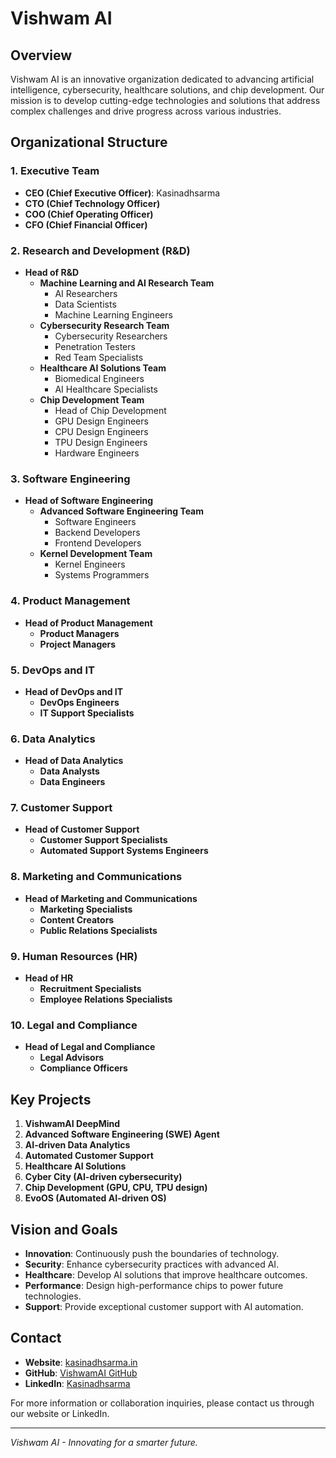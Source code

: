 # Vishwam AI

## Overview

Vishwam AI is an innovative organization dedicated to advancing artificial intelligence, cybersecurity, healthcare solutions, and chip development. Our mission is to develop cutting-edge technologies and solutions that address complex challenges and drive progress across various industries.

## Organizational Structure

### 1. Executive Team
- **CEO (Chief Executive Officer)**: Kasinadhsarma
- **CTO (Chief Technology Officer)**
- **COO (Chief Operating Officer)**
- **CFO (Chief Financial Officer)**

### 2. Research and Development (R&D)
- **Head of R&D**
  - **Machine Learning and AI Research Team**
    - AI Researchers
    - Data Scientists
    - Machine Learning Engineers
  - **Cybersecurity Research Team**
    - Cybersecurity Researchers
    - Penetration Testers
    - Red Team Specialists
  - **Healthcare AI Solutions Team**
    - Biomedical Engineers
    - AI Healthcare Specialists
  - **Chip Development Team**
    - Head of Chip Development
    - GPU Design Engineers
    - CPU Design Engineers
    - TPU Design Engineers
    - Hardware Engineers

### 3. Software Engineering
- **Head of Software Engineering**
  - **Advanced Software Engineering Team**
    - Software Engineers
    - Backend Developers
    - Frontend Developers
  - **Kernel Development Team**
    - Kernel Engineers
    - Systems Programmers

### 4. Product Management
- **Head of Product Management**
  - **Product Managers**
  - **Project Managers**

### 5. DevOps and IT
- **Head of DevOps and IT**
  - **DevOps Engineers**
  - **IT Support Specialists**

### 6. Data Analytics
- **Head of Data Analytics**
  - **Data Analysts**
  - **Data Engineers**

### 7. Customer Support
- **Head of Customer Support**
  - **Customer Support Specialists**
  - **Automated Support Systems Engineers**

### 8. Marketing and Communications
- **Head of Marketing and Communications**
  - **Marketing Specialists**
  - **Content Creators**
  - **Public Relations Specialists**

### 9. Human Resources (HR)
- **Head of HR**
  - **Recruitment Specialists**
  - **Employee Relations Specialists**

### 10. Legal and Compliance
- **Head of Legal and Compliance**
  - **Legal Advisors**
  - **Compliance Officers**

## Key Projects

1. **VishwamAI DeepMind**
2. **Advanced Software Engineering (SWE) Agent**
3. **AI-driven Data Analytics**
4. **Automated Customer Support**
5. **Healthcare AI Solutions**
6. **Cyber City (AI-driven cybersecurity)**
7. **Chip Development (GPU, CPU, TPU design)**
8. **EvoOS (Automated AI-driven OS)**

## Vision and Goals

- **Innovation**: Continuously push the boundaries of technology.
- **Security**: Enhance cybersecurity practices with advanced AI.
- **Healthcare**: Develop AI solutions that improve healthcare outcomes.
- **Performance**: Design high-performance chips to power future technologies.
- **Support**: Provide exceptional customer support with AI automation.

## Contact

- **Website**: [kasinadhsarma.in](http://kasinadhsarma.in)
- **GitHub**: [VishwamAI GitHub](https://github.com/VishwamAI)
- **LinkedIn**: [Kasinadhsarma](https://www.linkedin.com/in/kasinadhsarma/)

For more information or collaboration inquiries, please contact us through our website or LinkedIn.

---

_Vishwam AI - Innovating for a smarter future._
